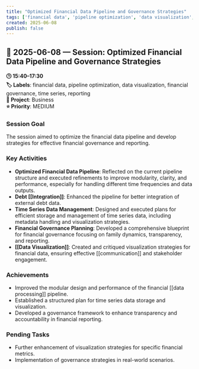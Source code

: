 ```yaml
---
title: "Optimized Financial Data Pipeline and Governance Strategies"
tags: ['financial data', 'pipeline optimization', 'data visualization', 'financial governance', 'time series', 'reporting']
created: 2025-06-08
publish: false
---
```


## 📅 2025-06-08 — Session: Optimized Financial Data Pipeline and Governance Strategies

**🕒 15:40–17:30**  
**🏷️ Labels**: financial data, pipeline optimization, data visualization, financial governance, time series, reporting  
**📂 Project**: Business  
**⭐ Priority**: MEDIUM  


### Session Goal
The session aimed to optimize the financial data pipeline and develop strategies for effective financial governance and reporting.

### Key Activities
- **Optimized Financial Data Pipeline**: Reflected on the current pipeline structure and executed refinements to improve modularity, clarity, and performance, especially for handling different time frequencies and data outputs.
- **Debt [[Integration]]**: Enhanced the pipeline for better integration of external debt data.
- **Time Series Data Management**: Designed and executed plans for efficient storage and management of time series data, including metadata handling and visualization strategies.
- **Financial Governance Planning**: Developed a comprehensive blueprint for financial governance focusing on family dynamics, transparency, and reporting.
- **[[Data Visualization]]**: Created and critiqued visualization strategies for financial data, ensuring effective [[communication]] and stakeholder engagement.

### Achievements
- Improved the modular design and performance of the financial [[data processing]] pipeline.
- Established a structured plan for time series data storage and visualization.
- Developed a governance framework to enhance transparency and accountability in financial reporting.

### Pending Tasks
- Further enhancement of visualization strategies for specific financial metrics.
- Implementation of governance strategies in real-world scenarios.
